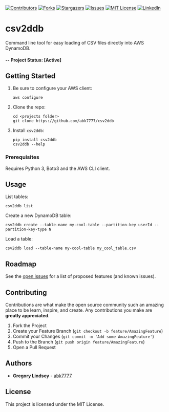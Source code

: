[![Contributors][contributors-shield]][contributors-url]
[![Forks][forks-shield]][forks-url]
[![Stargazers][stars-shield]][stars-url]
[![Issues][issues-shield]][issues-url]
[![MIT License][license-shield]][license-url]
[![LinkedIn][linkedin-shield]][linkedin-url]

# csv2ddb

Command line tool for easy loading of CSV files directly into AWS DynamoDB.

#### -- Project Status: [Active]

## Getting Started

1. Be sure to configure your AWS client:
   ```
   aws configure
   ```
2. Clone the repo:
   ```
   cd <projects folder>
   git clone https://github.com/abk7777/csv2ddb
   ```

3. Install `csv2ddb`:
   ```
   pip install csv2ddb
   csv2ddb --help
   ```

### Prerequisites

Requires Python 3, Boto3 and the AWS CLI client.

## Usage
List tables:
   ```
   csv2ddb list
   ```

Create a new DynamoDB table:
   ```
   csv2ddb create --table-name my-cool-table --partition-key userId --partition-key-type N
   ```

Load a table:
   ```
   csv2ddb load --table-name my-cool-table my_cool_table.csv
   ```


<!-- ROADMAP -->
## Roadmap

See the [open issues](https://github.com/abk7777/csv2ddb/issues) for a list of proposed features (and known issues).


<!-- CONTRIBUTING -->
## Contributing

Contributions are what make the open source community such an amazing place to be learn, inspire, and create. Any contributions you make are **greatly appreciated**.

1. Fork the Project
2. Create your Feature Branch (`git checkout -b feature/AmazingFeature`)
3. Commit your Changes (`git commit -m 'Add some AmazingFeature'`)
4. Push to the Branch (`git push origin feature/AmazingFeature`)
5. Open a Pull Request

## Authors

* **Gregory Lindsey** - [abk7777](https://github.com/abk7777)

## License

This project is licensed under the MIT License.

[contributors-shield]: https://img.shields.io/github/contributors/abk7777/csv2ddb.svg?style=flat-square
[contributors-url]: https://github.com/abk7777/csv2ddb/graphs/contributors
[forks-shield]: https://img.shields.io/github/forks/abk7777/csv2ddb.svg?style=flat-square
[forks-url]: https://github.com/abk7777/csv2ddb/network/members
[stars-shield]: https://img.shields.io/github/stars/abk7777/csv2ddb.svg?style=flat-square
[stars-url]: https://github.com/abk7777/csv2ddb/stargazers
[issues-shield]: https://img.shields.io/github/issues/abk7777/csv2ddb.svg?style=flat-square
[issues-url]: https://github.com/abk7777/csv2ddb/issues
[license-shield]: https://img.shields.io/github/license/abk7777/csv2ddb.svg?style=flat-square
[license-url]: https://github.com/abk7777/csv2ddb/blob/master/LICENSE
[linkedin-shield]: https://img.shields.io/badge/-LinkedIn-black.svg?style=flat-square&logo=linkedin&colorB=555
[linkedin-url]: https://linkedin.com/in/gregory-lindsey/